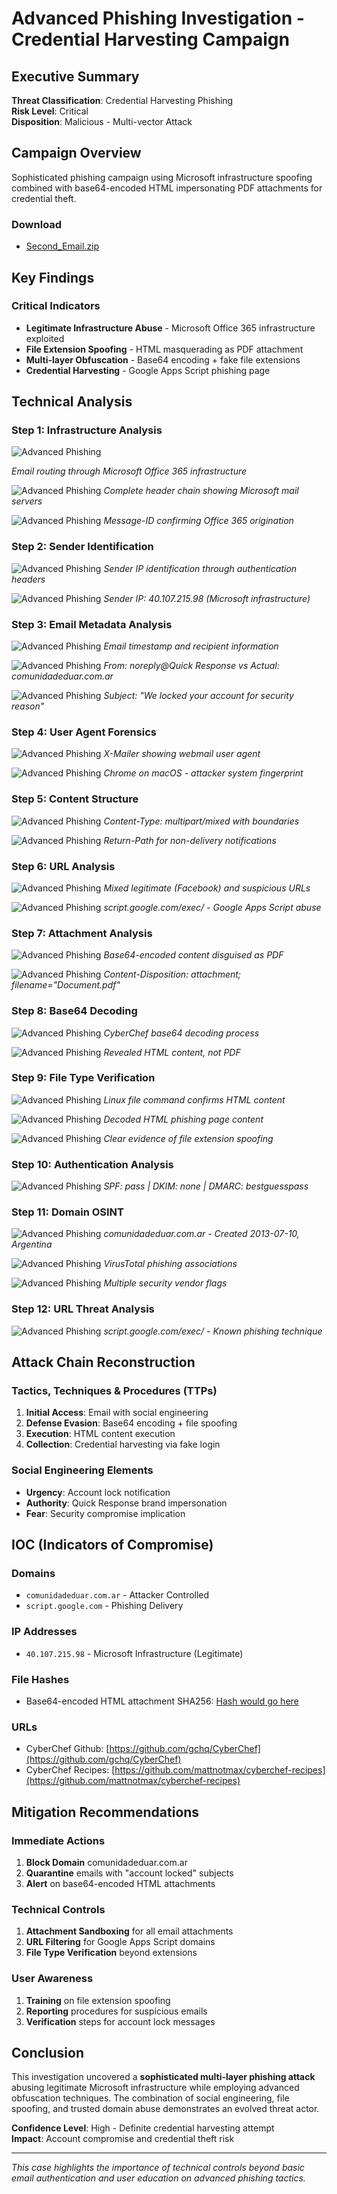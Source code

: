 # Advanced Phishing Investigation - Credential Harvesting Campaign

## Executive Summary

**Threat Classification**: Credential Harvesting Phishing  
**Risk Level**: Critical  
**Disposition**: Malicious - Multi-vector Attack

## Campaign Overview

Sophisticated phishing campaign using Microsoft infrastructure spoofing combined with base64-encoded HTML impersonating PDF attachments for credential theft.

### Download

- [Second_Email.zip](/1_SOC_Operations/TA577_Incident_Response/Email_Phishing_Analysis/Second_Email.zip)

## Key Findings

### Critical Indicators

- **Legitimate Infrastructure Abuse** - Microsoft Office 365 infrastructure exploited
- **File Extension Spoofing** - HTML masquerading as PDF attachment
- **Multi-layer Obfuscation** - Base64 encoding + fake file extensions
- **Credential Harvesting** - Google Apps Script phishing page

## Technical Analysis

### Step 1: Infrastructure Analysis

![Advanced Phishing](/1_SOC_Operations/TA577_Incident_Response//Email_Phishing_Analysis/assets/01_Second_Email_Analysis.png)

_Email routing through Microsoft Office 365 infrastructure_

![Advanced Phishing](/1_SOC_Operations/TA577_Incident_Response//Email_Phishing_Analysis/assets/02_Second_Email_Analysis.png)
_Complete header chain showing Microsoft mail servers_

![Advanced Phishing](/1_SOC_Operations/TA577_Incident_Response//Email_Phishing_Analysis/assets/03_Second_Email_Analysis.png)
_Message-ID confirming Office 365 origination_

### Step 2: Sender Identification

![Advanced Phishing](/1_SOC_Operations/TA577_Incident_Response//Email_Phishing_Analysis/assets/04_Second_Email_Analysis.png)
_Sender IP identification through authentication headers_

![Advanced Phishing](/1_SOC_Operations/TA577_Incident_Response//Email_Phishing_Analysis/assets/05_Second_Email_Analysis.png)
_Sender IP: 40.107.215.98 (Microsoft infrastructure)_

### Step 3: Email Metadata Analysis

![Advanced Phishing](/1_SOC_Operations/TA577_Incident_Response//Email_Phishing_Analysis/assets/06_Second_Email_Analysis.png)
_Email timestamp and recipient information_

![Advanced Phishing](/1_SOC_Operations/TA577_Incident_Response//Email_Phishing_Analysis/assets/07_Second_Email_Analysis.png)
_From: noreply@Quick Response vs Actual: comunidadeduar.com.ar_

![Advanced Phishing](/1_SOC_Operations/TA577_Incident_Response//Email_Phishing_Analysis/assets/08_Second_Email_Analysis.png)
_Subject: "We locked your account for security reason"_

### Step 4: User Agent Forensics

![Advanced Phishing](/1_SOC_Operations/TA577_Incident_Response//Email_Phishing_Analysis/assets/09_Second_Email_Analysis.png)
_X-Mailer showing webmail user agent_

![Advanced Phishing](/1_SOC_Operations/TA577_Incident_Response//Email_Phishing_Analysis/assets/10_Second_Email_Analysis.png)
_Chrome on macOS - attacker system fingerprint_

### Step 5: Content Structure

![Advanced Phishing](/1_SOC_Operations/TA577_Incident_Response//Email_Phishing_Analysis/assets/11_Second_Email_Analysis.png)
_Content-Type: multipart/mixed with boundaries_

![Advanced Phishing](/1_SOC_Operations/TA577_Incident_Response//Email_Phishing_Analysis/assets/12_Second_Email_Analysis.png)
_Return-Path for non-delivery notifications_

### Step 6: URL Analysis

![Advanced Phishing](/1_SOC_Operations/TA577_Incident_Response//Email_Phishing_Analysis/assets/13_Second_Email_Analysis.png)
_Mixed legitimate (Facebook) and suspicious URLs_

![Advanced Phishing](/1_SOC_Operations/TA577_Incident_Response//Email_Phishing_Analysis/assets/14_Second_Email_Analysis.png)
_script.google.com/exec/ - Google Apps Script abuse_

### Step 7: Attachment Analysis

![Advanced Phishing](/1_SOC_Operations/TA577_Incident_Response//Email_Phishing_Analysis/assets/15_Second_Email_Analysis.png)
_Base64-encoded content disguised as PDF_

![Advanced Phishing](/1_SOC_Operations/TA577_Incident_Response//Email_Phishing_Analysis/assets/16_Second_Email_Analysis.png)
_Content-Disposition: attachment; filename="Document.pdf"_

### Step 8: Base64 Decoding

![Advanced Phishing](/1_SOC_Operations/TA577_Incident_Response//Email_Phishing_Analysis/assets/17_Second_Email_Analysis.png)
_CyberChef base64 decoding process_

![Advanced Phishing](/1_SOC_Operations/TA577_Incident_Response//Email_Phishing_Analysis/assets/18_Second_Email_Analysis.png)
_Revealed HTML content, not PDF_

### Step 9: File Type Verification

![Advanced Phishing](/1_SOC_Operations/TA577_Incident_Response//Email_Phishing_Analysis/assets/19_Second_Email_Analysis.png)
_Linux file command confirms HTML content_

![Advanced Phishing](/1_SOC_Operations/TA577_Incident_Response//Email_Phishing_Analysis/assets/20_Second_Email_Analysis.png)
_Decoded HTML phishing page content_

![Advanced Phishing](/1_SOC_Operations/TA577_Incident_Response//Email_Phishing_Analysis/assets/21_Second_Email_Analysis.png)
_Clear evidence of file extension spoofing_

### Step 10: Authentication Analysis

![Advanced Phishing](/1_SOC_Operations/TA577_Incident_Response//Email_Phishing_Analysis/assets/22_Second_Email_Analysis.png)
_SPF: pass | DKIM: none | DMARC: bestguesspass_

### Step 11: Domain OSINT

![Advanced Phishing](/1_SOC_Operations/TA577_Incident_Response//Email_Phishing_Analysis/assets/23_Second_Email_Analysis.png)
_comunidadeduar.com.ar - Created 2013-07-10, Argentina_

![Advanced Phishing](/1_SOC_Operations/TA577_Incident_Response//Email_Phishing_Analysis/assets/24_Second_Email_Analysis.png)
_VirusTotal phishing associations_

![Advanced Phishing](/1_SOC_Operations/TA577_Incident_Response//Email_Phishing_Analysis/assets/25_Second_Email_Analysis.png)
_Multiple security vendor flags_

### Step 12: URL Threat Analysis

![Advanced Phishing](/1_SOC_Operations/TA577_Incident_Response//Email_Phishing_Analysis/assets/26_Second_Email_Analysis.png)
_script.google.com/exec/ - Known phishing technique_

## Attack Chain Reconstruction

### Tactics, Techniques & Procedures (TTPs)

1. **Initial Access**: Email with social engineering
2. **Defense Evasion**: Base64 encoding + file spoofing
3. **Execution**: HTML content execution
4. **Collection**: Credential harvesting via fake login

### Social Engineering Elements

- **Urgency**: Account lock notification
- **Authority**: Quick Response brand impersonation
- **Fear**: Security compromise implication

## IOC (Indicators of Compromise)

### Domains

- `comunidadeduar.com.ar` - Attacker Controlled
- `script.google.com` - Phishing Delivery

### IP Addresses

- `40.107.215.98` - Microsoft Infrastructure (Legitimate)

### File Hashes

- Base64-encoded HTML attachment SHA256: [Hash would go here](https://www.freecodecamp.org/news/what-is-base64-encoding/)

### URLs

- CyberChef Github: [https://github.com/gchq/CyberChef](https://github.com/gchq/CyberChef)
- CyberChef Recipes: [https://github.com/mattnotmax/cyberchef-recipes](https://github.com/mattnotmax/cyberchef-recipes)

## Mitigation Recommendations

### Immediate Actions

1. **Block Domain** comunidadeduar.com.ar
2. **Quarantine** emails with "account locked" subjects
3. **Alert** on base64-encoded HTML attachments

### Technical Controls

1. **Attachment Sandboxing** for all email attachments
2. **URL Filtering** for Google Apps Script domains
3. **File Type Verification** beyond extensions

### User Awareness

1. **Training** on file extension spoofing
2. **Reporting** procedures for suspicious emails
3. **Verification** steps for account lock messages 

## Conclusion

This investigation uncovered a **sophisticated multi-layer phishing attack** abusing legitimate Microsoft infrastructure while employing advanced obfuscation techniques. The combination of social engineering, file spoofing, and trusted domain abuse demonstrates an evolved threat actor.

**Confidence Level**: High - Definite credential harvesting attempt  
**Impact**: Account compromise and credential theft risk

---

_This case highlights the importance of technical controls beyond basic email authentication and user education on advanced phishing tactics._

